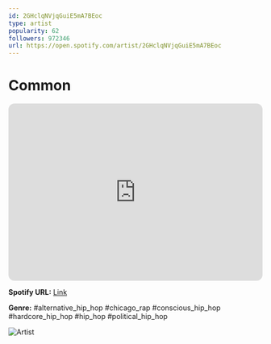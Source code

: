 ```yaml
---
id: 2GHclqNVjqGuiE5mA7BEoc
type: artist
popularity: 62
followers: 972346
url: https://open.spotify.com/artist/2GHclqNVjqGuiE5mA7BEoc
---
```

# Common

<iframe style="border-radius:12px" src="https://open.spotify.com/embed/artist/2GHclqNVjqGuiE5mA7BEoc" width="100%" height="352" frameBorder="0" allowfullscreen="" allow="autoplay; clipboard-write; encrypted-media; fullscreen; picture-in-picture" loading="lazy"></iframe>

**Spotify URL:** [Link](https://open.spotify.com/artist/2GHclqNVjqGuiE5mA7BEoc)

**Genre:**  #alternative_hip_hop #chicago_rap #conscious_hip_hop #hardcore_hip_hop #hip_hop #political_hip_hop

![Artist](https://i.scdn.co/image/ab6761610000e5eb6354c88f58d8a99b91e0d965)
